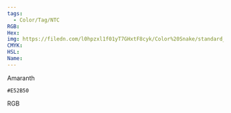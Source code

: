 ```yaml
---
tags:
  - Color/Tag/NTC
RGB:
Hex:
img: https://filedn.com/l0hpzxl1f01yT7GHxtF8cyk/Color%20Snake/standard_csv_to_svg/E52B50.svg
CMYK:
HSL:
Name:
---
```

Amaranth
```palette
#E52B50
```
RGB
